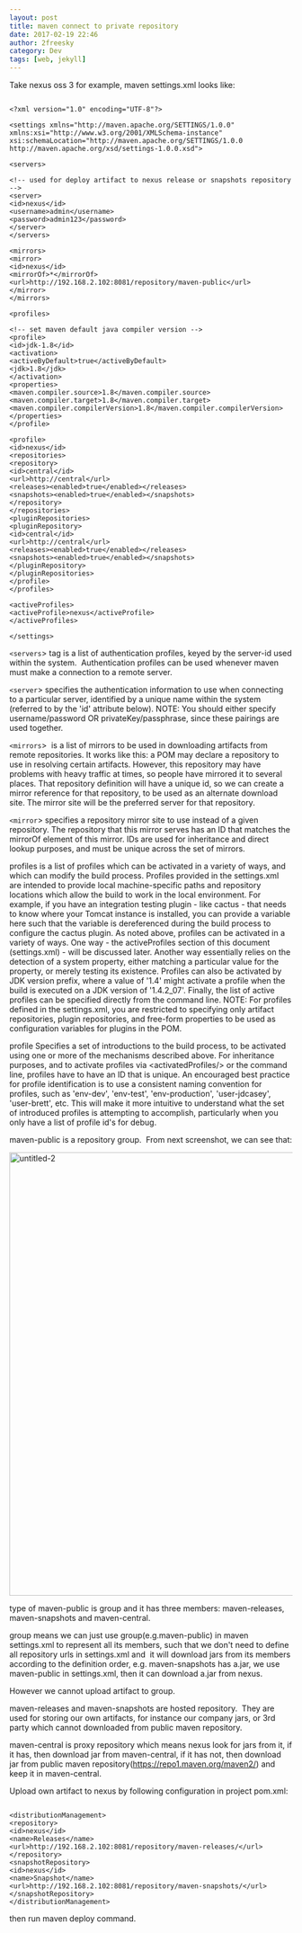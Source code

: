 ```yaml
---
layout: post
title: maven connect to private repository
date: 2017-02-19 22:46
author: 2freesky
category: Dev
tags: [web, jekyll]
---
```

Take nexus oss 3 for example, maven settings.xml looks like:

```

<?xml version="1.0" encoding="UTF-8"?>

<settings xmlns="http://maven.apache.org/SETTINGS/1.0.0" xmlns:xsi="http://www.w3.org/2001/XMLSchema-instance" xsi:schemaLocation="http://maven.apache.org/SETTINGS/1.0.0 http://maven.apache.org/xsd/settings-1.0.0.xsd">

<servers>

<!-- used for deploy artifact to nexus release or snapshots repository -->
<server>
<id>nexus</id>
<username>admin</username>
<password>admin123</password>
</server>
</servers>

<mirrors>
<mirror>
<id>nexus</id>
<mirrorOf>*</mirrorOf>
<url>http://192.168.2.102:8081/repository/maven-public</url>
</mirror>
</mirrors>

<profiles>

<!-- set maven default java compiler version -->
<profile>
<id>jdk-1.8</id>
<activation>
<activeByDefault>true</activeByDefault>
<jdk>1.8</jdk>
</activation>
<properties>
<maven.compiler.source>1.8</maven.compiler.source>
<maven.compiler.target>1.8</maven.compiler.target>
<maven.compiler.compilerVersion>1.8</maven.compiler.compilerVersion>
</properties>
</profile>

<profile>
<id>nexus</id>
<repositories>
<repository>
<id>central</id>
<url>http://central</url>
<releases><enabled>true</enabled></releases>
<snapshots><enabled>true</enabled></snapshots>
</repository>
</repositories>
<pluginRepositories>
<pluginRepository>
<id>central</id>
<url>http://central</url>
<releases><enabled>true</enabled></releases>
<snapshots><enabled>true</enabled></snapshots>
</pluginRepository>
</pluginRepositories>
</profile>
</profiles>

<activeProfiles>
<activeProfile>nexus</activeProfile>
</activeProfiles>

</settings>

```

`<servers`> tag is a list of authentication profiles, keyed by the server-id used within the system.  Authentication profiles can be used whenever maven must make a connection to a remote server.

`<server`> specifies the authentication information to use when connecting to a particular server, identified by a unique name within the system (referred to by the 'id' attribute below).
NOTE: You should either specify username/password OR privateKey/passphrase, since these pairings are used together.

`<mirrors`>  is a list of mirrors to be used in downloading artifacts from remote repositories.
It works like this: a POM may declare a repository to use in resolving certain artifacts.
However, this repository may have problems with heavy traffic at times, so people have mirrored it to several places.
That repository definition will have a unique id, so we can create a mirror reference for that repository, to be used as an alternate download site. The mirror site will be the preferred server for that repository.

`<mirror`> specifies a repository mirror site to use instead of a given repository. The repository that this mirror serves has an ID that matches the mirrorOf element of this mirror. IDs are used for inheritance and direct lookup purposes, and must be unique across the set of mirrors.

profiles is a list of profiles which can be activated in a variety of ways, and which can modify the build process. Profiles provided in the settings.xml are intended to provide local machine-specific paths and repository locations which allow the build to work in the local environment.
For example, if you have an integration testing plugin - like cactus - that needs to know where your Tomcat instance is installed, you can provide a variable here such that the variable is dereferenced during the build process to configure the cactus plugin.
As noted above, profiles can be activated in a variety of ways. One way - the activeProfiles
section of this document (settings.xml) - will be discussed later. Another way essentially
relies on the detection of a system property, either matching a particular value for the property, or merely testing its existence. Profiles can also be activated by JDK version prefix, where a value of '1.4' might activate a profile when the build is executed on a JDK version of '1.4.2_07'.
Finally, the list of active profiles can be specified directly from the command line.
NOTE: For profiles defined in the settings.xml, you are restricted to specifying only artifact
repositories, plugin repositories, and free-form properties to be used as configuration
variables for plugins in the POM.

profile Specifies a set of introductions to the build process, to be activated using one or more of the mechanisms described above. For inheritance purposes, and to activate profiles via &lt;activatedProfiles/&gt; or the command line, profiles have to have an ID that is unique.
An encouraged best practice for profile identification is to use a consistent naming convention
for profiles, such as 'env-dev', 'env-test', 'env-production', 'user-jdcasey', 'user-brett', etc.
This will make it more intuitive to understand what the set of introduced profiles is attempting to accomplish, particularly when you only have a list of profile id's for debug.

maven-public is a repository group.  From next screenshot, we can see that:

<img class="alignnone size-full wp-image-654" src="https://2freesky.files.wordpress.com/2017/02/untitled-2.png" alt="untitled-2" width="691" height="789" />

type of maven-public is group and it has three members: maven-releases, maven-snapshots and maven-central.

group means we can just use group(e.g.maven-public) in maven settings.xml to represent all its members, such that we don't need to define all repository urls in settings.xml and  it will download jars from its members according to the definition order, e.g. maven-snapshots has a.jar, we use maven-public in settings.xml, then it can download a.jar from nexus.

However we cannot upload artifact to group.

maven-releases and maven-snapshots are hosted repository.  They are used for storing our own artifacts, for instance our company jars, or 3rd party which cannot downloaded from public maven repository.

maven-central is proxy repository which means nexus look for jars from it, if it has, then download jar from maven-central, if it has not, then download jar from public maven repository(https://repo1.maven.org/maven2/) and keep it in maven-central.

Upload own artifact to nexus by following configuration in project pom.xml:

```

<distributionManagement>
<repository>
<id>nexus</id>
<name>Releases</name>
<url>http://192.168.2.102:8081/repository/maven-releases/</url>
</repository>
<snapshotRepository>
<id>nexus</id>
<name>Snapshot</name>
<url>http://192.168.2.102:8081/repository/maven-snapshots/</url>
</snapshotRepository>
</distributionManagement>

```

then run maven deploy command.
